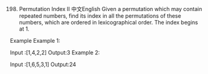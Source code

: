 198. Permutation Index II
中文English
Given a permutation which may contain repeated numbers, find its index in all the permutations of these numbers, which are ordered in lexicographical order. The index begins at 1.

Example
Example 1:

Input :[1,4,2,2]
Output:3
Example 2:

Input :[1,6,5,3,1]
Output:24
